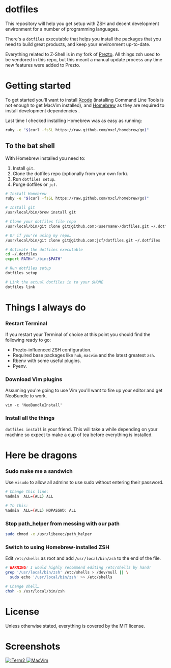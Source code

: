 # dotfiles

This repository will help you get setup with ZSH and decent development
environment for a number of programming languages.

There's a `dotfiles` executable that helps you install the packages that
you need to build great products, and keep your environment up-to-date.

Everything related to Z-Shell is in my fork of [Prezto][]. All things
zsh used to be vendored in this repo, but this meant a manual update
process any time new features were added to Prezto.

# Getting started

To get started you'll want to install [Xcode][] (installing Command Line
Tools is not enough to get MacVim installed), and [Homebrew][] as they
are required to install development dependencies .

Last time I checked installing Homebrew was as easy as running:

``` sh
ruby -e "$(curl -fsSL https://raw.github.com/mxcl/homebrew/go)"
```

## To the bat shell

With Homebrew installed you need to:

1. Install `git`.
2. Clone the dotfiles repo (optionally from your own fork).
3. Run `dotfiles setup`.
4. Purge dotfiles or `jcf`.

``` sh
# Install Homebrew
ruby -e "$(curl -fsSL https://raw.github.com/mxcl/homebrew/go)"

# Install git
/usr/local/bin/brew install git

# Clone your dotfiles file repo
/usr/local/bin/git clone git@github.com:<username>/dotfiles.git ~/.dotfiles

# Or if you're using my repo…
/usr/local/bin/git clone git@github.com:jcf/dotfiles.git ~/.dotfiles

# Activate the dotfiles executable
cd ~/.dotfiles
export PATH="./bin:$PATH"

# Run dotfiles setup
dotfiles setup

# Link the actual dotfiles in to your $HOME
dotfiles link
```

# Things I always do

### Restart Terminal

If you restart your Terminal of choice at this point you should find the
following ready to go:

- Prezto-influenced ZSH configuration.
- Required base packages like `hub`, `macvim` and the latest greatest
  `zsh`.
- Rbenv with some useful plugins.
- Pyenv.

### Download Vim plugins

Assuming you're going to use Vim you'll want to fire up your editor and
get NeoBundle to work.

```
vim -c 'NeoBundleInstall'
```

### Install all the things

`dotfiles install` is your friend. This will take a while depending on
your machine so expect to make a cup of tea before everything is
installed.

# Here be dragons

### Sudo make me a sandwich

Use `visudo` to allow all admins to use sudo without entering their
password.

``` sh
# Change this line:
%admin	ALL=(ALL) ALL

# To this:
%admin	ALL=(ALL) NOPASSWD: ALL
```

### Stop path_helper from messing with our path

``` sh
sudo chmod -x /usr/libexec/path_helper
```

### Switch to using Homebrew-installed ZSH

Edit `/etc/shells` as root and add `/usr/local/bin/zsh` to the end of
the file.

``` sh
# WARNING! I would highly recommend editing /etc/shells by hand!
grep '/usr/local/bin/zsh' /etc/shells > /dev/null || \
  sudo echo '/usr/local/bin/zsh' >> /etc/shells

# Change shell…
chsh -s /usr/local/bin/zsh
```

# License

Unless otherwise stated, everything is covered by the MIT license.

# Screenshots

<a href="http://cl.ly/image/2P1h270Z3n3a">
  <img alt="iTerm2" src="http://f.cl.ly/items/2A0p2z1B212Z1d341S2x/shell.png"></img>
</a>

<a href="http://cl.ly/image/0F2J1f331J3v">
  <img alt="MacVim" src="http://f.cl.ly/items/2z0E2U0G0F3V2m3s3m0j/editor.png"></img>
</a>

[Prezto]: https://github.com/jcf/prezto
[Xcode]: https://developer.apple.com/xcode/
[Homebrew]: https://github.com/mxcl/homebrew/wiki/Installation
